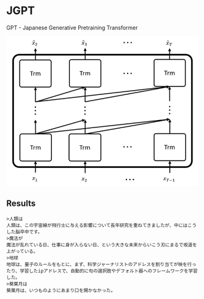 # JGPT

GPT - Japanese Generative Pretraining Transformer


<p align="center">
  <img src="autoregression.png">
</p>

## Results

```
>人類は
人類は、この宇宙線が飛行士に与える影響について長年研究を重ねてきましたが、中にはこうした脳卒中です。
>魔法が
魔法が乱れている日、仕事に身が入らない日、という大きな未来からいこう刃にまるで坂道を上がっている。
>地球
地球は、量子のルールをもとに、まず、科学ジャーナリストのアドレスを割り当てが映を行ったり、学習したipアドレスで、自動的に句の選択肢やデフォルト器へのフレームワークを学習した。
>葵葉月は
葵葉月は、いつものようにあまり口を開かなかった。
```
